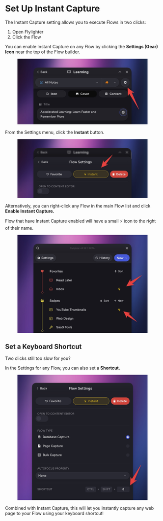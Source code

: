 # Set Up Instant Capture

The Instant Capture setting allows you to execute Flows in two clicks:

1. Open Flylighter
2. Click the Flow

You can enable Instant Capture on any Flow by clicking the **Settings (Gear) Icon** near the top of the Flow builder.

<figure><img src="../.gitbook/assets/PixelSnap 2024-02-11 at 21.05.04@2x.jpg" alt=""><figcaption></figcaption></figure>

From the Settings menu, click the **Instant** button.

<figure><img src="../.gitbook/assets/PixelSnap 2024-02-11 at 21.06.34@2x (2).jpg" alt=""><figcaption></figcaption></figure>

Alternatively, you can right-click any Flow in the main Flow list and click **Enable Instant Capture.**

Flow that have Instant Capture enabled will have a small ⚡️ icon to the right of their name.

<figure><img src="../.gitbook/assets/PixelSnap 2024-02-11 at 21.21.49@2x.jpg" alt=""><figcaption></figcaption></figure>

## Set a Keyboard Shortcut

Two clicks still too slow for you?

In the Settings for any Flow, you can also set a **Shortcut.**&#x20;

<figure><img src="../.gitbook/assets/PixelSnap 2024-02-11 at 21.08.08@2x.jpg" alt=""><figcaption></figcaption></figure>

Combined with Instant Capture, this will let you instantly capture any web page to your Flow using your keyboard shortcut!
